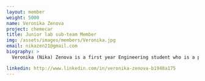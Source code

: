 ```yaml
---
layout: member
weight: 5000
name: Veronika Zenova
project: chemecar
title: Junior lab sub-team Member
img: /assets/images/members/Veronika.jpg
email: nikazen21@gmail.com
biography: >
  Veronika (Nika) Zenova is a first year Engineering student who is a part of the junior lab sub-team 2 of Chem E Car.  Nika helps develop a reaction in order to time the car and the motor as it travels the set distance at the competition.

linkedin: http://www.linkedin.com/in/veronika-zenova-b1948a175
---
```

